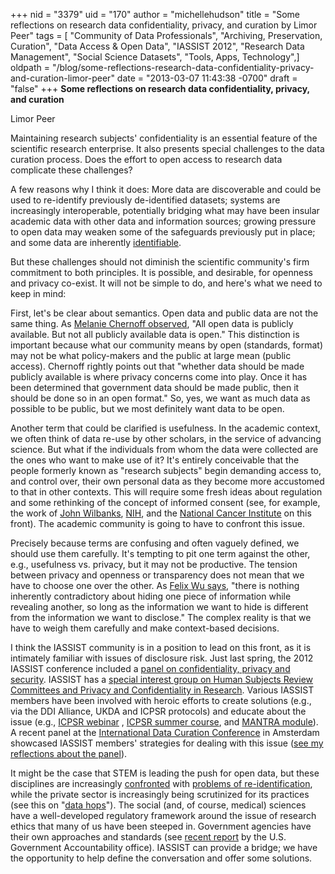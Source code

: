 +++
nid = "3379"
uid = "170"
author = "michellehudson"
title = "Some reflections on research data confidentiality, privacy, and curation by Limor Peer"
tags = [ "Community of Data Professionals", "Archiving, Preservation, Curation", "Data Access & Open Data", "IASSIST 2012", "Research Data Management", "Social Science Datasets", "Tools, Apps, Technology",]
oldpath = "/blog/some-reflections-research-data-confidentiality-privacy-and-curation-limor-peer"
date = "2013-03-07 11:43:38 -0700"
draft = "false"
+++
**Some reflections on research data confidentiality, privacy, and
curation**

Limor Peer

Maintaining research subjects' confidentiality is an essential feature
of the scientific research enterprise. It also presents special
challenges to the data curation process. Does the effort to open access
to research data complicate these challenges?

A few reasons why I think it does: More data are discoverable and could
be used to re-identify previously de-identified datasets; systems are
increasingly interoperable, potentially bridging what may have been
insular academic data with other data and information sources; growing
pressure to open data may weaken some of the safeguards previously put
in place; and some data are inherently
[identifiable](http://www.personalgenomes.org/considerations.html). 

But these challenges should not diminish the scientific community's firm
commitment to both principles. It is possible, and desirable, for
openness and privacy co-exist. It will not be simple to do, and here's
what we need to keep in mind:

First, let's be clear about semantics. Open data and public data are not
the same thing. As [Melanie Chernoff
observed](http://opensource.com/government/10/12/what-%E2%80%9Copen-data%E2%80%9D-means-%E2%80%93-and-what-it-doesn%E2%80%99t#comment-3001),
"All open data is publicly available. But not all publicly available
data is open." This distinction is important because what our community
means by open (standards, format) may not be what policy-makers and the
public at large mean (public access). Chernoff rightly points out that
"whether data should be made publicly available is where privacy
concerns come into play. Once it has been determined that government
data should be made public, then it should be done so in an open
format." So, yes, we want as much data as possible to be public, but we
most definitely want data to be open.

Another term that could be clarified is usefulness. In the academic
context, we often think of data re-use by other scholars, in the service
of advancing science. But what if the individuals from whom the data
were collected are the ones who want to make use of it? It's entirely
conceivable that the people formerly known as "research subjects" begin
demanding access to, and control over, their own personal data as they
become more accustomed to that in other contexts. This will require some
fresh ideas about regulation and some rethinking of the concept of
informed consent (see, for example, the work of [John
Wilbanks](http://weconsent.us/informed-consent/),
[NIH](http://www.ncbi.nlm.nih.gov/pmc/articles/PMC3216676/), and the
[National Cancer
Institute](http://epi.grants.cancer.gov/workshops/identifiability/think-tank-summary.pdf)
on this front). The academic community is going to have to confront this
issue.

Precisely because terms are confusing and often vaguely defined, we
should use them carefully. It's tempting to pit one term against the
other, e.g., usefulness vs. privacy, but it may not be productive. The
tension between privacy and openness or transparency does not mean that
we have to choose one over the other. As [Felix Wu
says](http://papers.ssrn.com/sol3/papers.cfm?abstract_id=2031808),
"there is nothing inherently contradictory about hiding one piece of
information while revealing another, so long as the information we want
to hide is different from the information we want to disclose." The
complex reality is that we have to weigh them carefully and make
context-based decisions.

I think the IASSIST community is in a position to lead on this front, as
it is intimately familiar with issues of disclosure risk. Just last
spring, the 2012 IASSIST conference included a [panel on
confidentiality, privacy and
security](http://www.iassist2012.org/indexfolder/program/index.php?show=session:N).
IASSIST has a [special interest group on Human Subjects Review
Committees and Privacy and Confidentiality in
Research](http://iassistdata.org/about/committees.html#interest).
Various IASSIST members have been involved with heroic efforts to create
solutions (e.g., via the DDI Alliance, UKDA and ICPSR protocols) and
educate about the issue (e.g., [ICPSR
webinar](http://www.disc.wisc.edu/discnews/index.php/archives/140) ,
[ICPSR summer
course](http://www.icpsr.umich.edu/icpsrweb/sumprog/courses/0115), and
[MANTRA module](http://datalib.edina.ac.uk/mantra/dataprotection.html)).
A recent panel at the [International Data Curation
Conference](http://www.dcc.ac.uk/events/idcc13/programme-presentations)
in Amsterdam showcased IASSIST members' strategies for dealing with this
issue ([see my reflections about the
panel](http://www.dcc.ac.uk/blog/idcc13-panel-confidentiality-and-open-access-research-data)).

It might be the case that STEM is leading the push for open data, but
these disciplines are increasingly
[confronted](http://www.nature.com/news/genetic-privacy-needs-a-more-nuanced-approach-1.12363)
with [problems of
re-identification](http://www.nytimes.com/2013/01/18/health/search-of-dna-sequences-reveals-full-identities.html?_r=2&),
while the private sector is increasingly being scrutinized for its
practices (see this on "[data
hops](http://www.mediapost.com/publications/article/194073/suicide-by-cookies.html#axzz2Lp3rwl8B)").
The social (and, of course, medical) sciences have a well-developed
regulatory framework around the issue of research ethics that many of us
have been steeped in. Government agencies have their own approaches and
standards (see [recent report](http://www.gao.gov/products/GAO-13-106)
by the U.S. Government Accountability office). IASSIST can provide a
bridge; we have the opportunity to help define the conversation and
offer some solutions.
